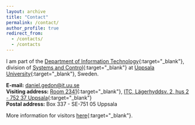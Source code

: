 ```yaml
---
layout: archive
title: "Contact"
permalink: /contact/
author_profile: true
redirect_from: 
  - /contacts/
  - /contacts
---
```


I am part of the [Department of Information Technology](https://www.it.uu.se/){:target="_blank"}, 
division of [Systems and Control](https://www.it.uu.se/research/systems_and_control){:target="_blank"} 
at [Uppsala University](https://uu.se/en){:target="_blank"}, Sweden.

**E-mail:** [daniel.gedon@it.uu.se](mailto:daniel.gedon@it.uu.se)\
**Visiting address:** [Room 2341](https://link.mazemap.com/Je9CxViy){:target="_blank"}, 
[ITC, Lägerhyddsv. 2, hus 2 - 752 37 Uppsala](https://goo.gl/maps/EZumPhF7q7A2){:target="_blank"}\
**Postal address:**  Box 337 - SE-751 05 Uppsala

More information for visitors [here](http://www.it.uu.se/contact){:target="_blank"}.